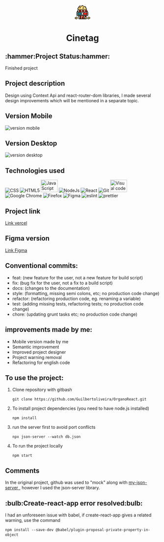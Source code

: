 <div align="center">
<img src="https://github.com/Guilbertoliveira/Cinetag/blob/main/public/img/popcorn.png" width="50">
<h1>Cinetag</h1>
</div>

<h2>:hammer:Project Status:hammer:</h2>
<p>Finished project</p>

<h2>Project description</h2>
<p>Design using Context Api and react-router-dom libraries, I made several design improvements which will be mentioned in a separate topic.</p>

<h2 >Version Mobile</h2>
<img src="https://github.com/Guilbertoliveira/Cinetag/assets/41201436/5ff21fb9-19a8-47df-af36-6e156c530bfa" alt="version mobile">

<h2>Version Desktop</h2>
<img src="https://github.com/Guilbertoliveira/Cinetag/assets/41201436/30f48ccf-2684-4a49-ac53-bffc6a7d469c" alt="version desktop">

<h2>Technologies used</h2>
<div>
    <img src="https://cdn.jsdelivr.net/gh/devicons/devicon/icons/css3/css3-plain-wordmark.svg" width="50" title="CSS"  />
    <img src="https://cdn.jsdelivr.net/gh/devicons/devicon/icons/html5/html5-plain-wordmark.svg" width="50" title="HTML5"  />
    <img src="https://cdn.jsdelivr.net/gh/devicons/devicon/icons/javascript/javascript-plain.svg" height="40" width="55" title="JavaScript"/>
    <img src="https://cdn.jsdelivr.net/gh/devicons/devicon/icons/nodejs/nodejs-plain-wordmark.svg" width="55" title="NodeJs" />
    <img src="https://cdn.jsdelivr.net/gh/devicons/devicon/icons/react/react-original-wordmark.svg" width="50" title="React" />
    <img src="https://cdn.jsdelivr.net/gh/devicons/devicon/icons/git/git-plain-wordmark.svg" width="50" title="Git" />
    <img src="https://cdn.jsdelivr.net/gh/devicons/devicon/icons/visualstudio/visualstudio-plain.svg" height="40" width="55" title="Visual code"  />
    <img src="https://cdn.jsdelivr.net/gh/devicons/devicon/icons/chrome/chrome-original-wordmark.svg" width="50" title="Google Chrome"/>
    <img src="https://cdn.jsdelivr.net/gh/devicons/devicon/icons/firefox/firefox-original-wordmark.svg" width="50" title="Firefox" />
    <img src="https://cdn.jsdelivr.net/gh/devicons/devicon/icons/figma/figma-original.svg" width="50" title="Figma"  />
    <img src="https://cdn.jsdelivr.net/gh/devicons/devicon/icons/eslint/eslint-original.svg" width="50" title="eslint"/>
    <img src="https://svipas.gallerycdn.vsassets.io/extensions/svipas/prettier-plus/4.2.2/1594129719274/Microsoft.VisualStudio.Services.Icons.Default" width="50" title="prettier">
</div> 

<h2> Project link </h2>
<a href="https://cinetag-two-sable.vercel.app/">Link vercel</a>

<h2>Figma version</h2>
<a href="https://www.figma.com/file/UtiurQgr5yH1ClbLzDqVHl/2802---React%3A-Praticando-React-com-Js?type=design&node-id=12-2&t=1mBGnkmQ1YH3pD4a-0">Link Figma</a>

<h2>Conventional commits:</h2>
<ul>
    <li>feat: (new feature for the user, not a new feature for build script)</li>
    <li>fix: (bug fix for the user, not a fix to a build script)</li>
    <li>docs: (changes to the documentation)</li>
    <li>style: (formatting, missing semi colons, etc; no production code change)</li>
    <li>refactor: (refactoring production code, eg. renaming a variable)</li>
    <li>test: (adding missing tests, refactoring tests; no production code change)</li>
    <li>chore: (updating grunt tasks etc; no production code change)</li>
</ul>

<h2>improvements made by me:</h2>
<ul>
    <li>Mobile version made by me</li>
    <li>Semantic improvement</li>
    <li>Improved project designer</li>
    <li>Project warning removal</li>
    <li>Refactoring for english code</li>
</ul>



<h2>To use the project:</h2>
<ol>

<li>Clone repository with gitbash</li>

```
git clone https://github.com/Guilbertoliveira/OrganoReact.git
```

<li>To install project dependencies (you need to have node.js installed)</li>

```
npm install
```

<li>run the server first to avoid port conflicts</li>

```
npx json-server --watch db.json 
```

<li>To run the project locally</li>

```
npm start
```

</ol>

<h2>Comments</h2>
<p>In the original project, github was used to "mock" along with <a href="https://my-json-server.typicode.com/"> my-json-server <a/>, however I used the json-server library.</p>

<h2>:bulb:Create-react-app error resolved:bulb:</h2>
<p>I had an unforeseen issue with babel, if create-react-app gives a related warning, use the command</p>

```
npm install --save-dev @babel/plugin-proposal-private-property-in-object
```
